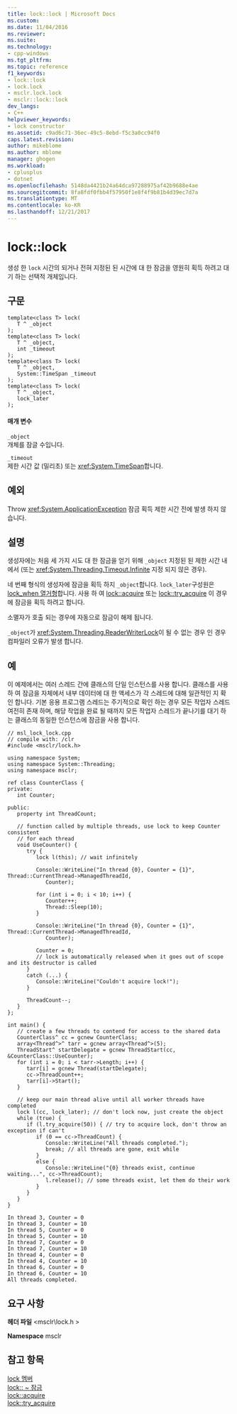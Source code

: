 ```yaml
---
title: lock::lock | Microsoft Docs
ms.custom: 
ms.date: 11/04/2016
ms.reviewer: 
ms.suite: 
ms.technology:
- cpp-windows
ms.tgt_pltfrm: 
ms.topic: reference
f1_keywords:
- lock::lock
- lock.lock
- msclr.lock.lock
- msclr::lock::lock
dev_langs:
- C++
helpviewer_keywords:
- lock constructor
ms.assetid: c9ad6c71-36ec-49c5-8ebd-f5c3a0cc94f0
caps.latest.revision: 
author: mikeblome
ms.author: mblome
manager: ghogen
ms.workload:
- cplusplus
- dotnet
ms.openlocfilehash: 5148da4421b24a64dca97288975af42b9688e4ae
ms.sourcegitcommit: 8fa8fdf0fbb4f57950f1e8f4f9b81b4d39ec7d7a
ms.translationtype: MT
ms.contentlocale: ko-KR
ms.lasthandoff: 12/21/2017
---
```

# <a name="locklock"></a>lock::lock
생성 한 `lock` 시간의 되거나 전혀 지정된 된 시간에 대 한 잠금을 영원히 획득 하려고 대기 하는 선택적 개체입니다.  
  
## <a name="syntax"></a>구문  
  
```  
template<class T> lock(  
   T ^ _object  
);  
template<class T> lock(  
   T ^ _object,  
   int _timeout  
);  
template<class T> lock(  
   T ^ _object,  
   System::TimeSpan _timeout  
);  
template<class T> lock(  
   T ^ _object,  
   lock_later  
);  
```  
  
#### <a name="parameters"></a>매개 변수  
 `_object`  
 개체를 잠글 수입니다.  
  
 `_timeout`  
 제한 시간 값 (밀리초) 또는 <xref:System.TimeSpan>합니다.  
  
## <a name="exceptions"></a>예외  
 Throw <xref:System.ApplicationException> 잠금 획득 제한 시간 전에 발생 하지 않습니다.  
  
## <a name="remarks"></a>설명  
 생성자에는 처음 세 가지 시도 대 한 잠금을 얻기 위해 `_object` 지정된 된 제한 시간 내에서 (또는 <xref:System.Threading.Timeout.Infinite> 지정 되지 않은 경우).  
  
 네 번째 형식의 생성자에 잠금을 획득 하지 `_object`합니다. `lock_later`구성원은 [lock_when 열거형](../dotnet/lock-when-enum.md)합니다. 사용 하 여 [lock::acquire](../dotnet/lock-acquire.md) 또는 [lock::try_acquire](../dotnet/lock-try-acquire.md) 이 경우에 잠금을 획득 하려고 합니다.  
  
 소멸자가 호출 되는 경우에 자동으로 잠금이 해제 됩니다.  
  
 `_object`가 <xref:System.Threading.ReaderWriterLock>이 될 수 없는 경우  인 경우 컴파일러 오류가 발생 합니다.  
  
## <a name="example"></a>예  
 이 예제에서는 여러 스레드 간에 클래스의 단일 인스턴스를 사용 합니다.  클래스를 사용 하 여 잠금을 자체에서 내부 데이터에 대 한 액세스가 각 스레드에 대해 일관적인 지 확인 합니다.  기본 응용 프로그램 스레드는 주기적으로 확인 하는 경우 모든 작업자 스레드 여전히 존재 하며, 해당 작업을 완료 될 때까지 모든 작업자 스레드가 끝나기를 대기 하는 클래스의 동일한 인스턴스에 잠금을 사용 합니다.  
  
```  
// msl_lock_lock.cpp  
// compile with: /clr  
#include <msclr/lock.h>  
  
using namespace System;  
using namespace System::Threading;  
using namespace msclr;  
  
ref class CounterClass {  
private:  
   int Counter;     
  
public:  
   property int ThreadCount;  
  
   // function called by multiple threads, use lock to keep Counter consistent  
   // for each thread  
   void UseCounter() {  
      try {  
         lock l(this); // wait infinitely  
  
         Console::WriteLine("In thread {0}, Counter = {1}", Thread::CurrentThread->ManagedThreadId,   
            Counter);  
  
         for (int i = 0; i < 10; i++) {  
            Counter++;  
            Thread::Sleep(10);  
         }  
  
         Console::WriteLine("In thread {0}, Counter = {1}", Thread::CurrentThread->ManagedThreadId,   
            Counter);  
  
         Counter = 0;  
         // lock is automatically released when it goes out of scope and its destructor is called  
      }  
      catch (...) {  
         Console::WriteLine("Couldn't acquire lock!");  
      }  
  
      ThreadCount--;  
   }  
};  
  
int main() {  
   // create a few threads to contend for access to the shared data  
   CounterClass^ cc = gcnew CounterClass;  
   array<Thread^>^ tarr = gcnew array<Thread^>(5);  
   ThreadStart^ startDelegate = gcnew ThreadStart(cc, &CounterClass::UseCounter);  
   for (int i = 0; i < tarr->Length; i++) {  
      tarr[i] = gcnew Thread(startDelegate);  
      cc->ThreadCount++;  
      tarr[i]->Start();  
   }  
  
   // keep our main thread alive until all worker threads have completed  
   lock l(cc, lock_later); // don't lock now, just create the object  
   while (true) {  
      if (l.try_acquire(50)) { // try to acquire lock, don't throw an exception if can't  
         if (0 == cc->ThreadCount) {  
            Console::WriteLine("All threads completed.");  
            break; // all threads are gone, exit while  
         }  
         else {  
            Console::WriteLine("{0} threads exist, continue waiting...", cc->ThreadCount);  
            l.release(); // some threads exist, let them do their work  
         }  
      }  
   }  
}  
```  
  
```Output  
In thread 3, Counter = 0  
In thread 3, Counter = 10  
In thread 5, Counter = 0  
In thread 5, Counter = 10  
In thread 7, Counter = 0  
In thread 7, Counter = 10  
In thread 4, Counter = 0  
In thread 4, Counter = 10  
In thread 6, Counter = 0  
In thread 6, Counter = 10  
All threads completed.  
```  
  
## <a name="requirements"></a>요구 사항  
 **헤더 파일** \<msclr\lock.h >  
  
 **Namespace** msclr  
  
## <a name="see-also"></a>참고 항목  
 [lock 멤버](../dotnet/lock-members.md)   
 [lock:: ~ 잠금](../dotnet/lock-tilde-lock.md)   
 [lock::acquire](../dotnet/lock-acquire.md)   
 [lock::try_acquire](../dotnet/lock-try-acquire.md)